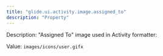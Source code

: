 ```yaml
---
title: "glide.ui.activity.image.assigned_to"
description: "Property"
---
```


Description: "Assigned To" image used in Activity formatter:

Value: `images/icons/user.gifx`